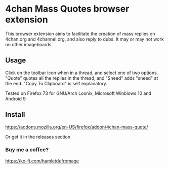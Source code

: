 # 4chan Mass Quotes browser extension

This browser extension aims to facilitate the creation of mass replies on 4chan.org and 4channel.org, and also reply to dubs. It may or may not work on other imageboards.

## Usage

Click on the toolbar icon when in a thread, and select one of two options. "Quote" quotes all the replies in the thread, and "Sneed" adds "sneed" at the end. "Copy To Clipboard" is self explanatory.

Tested on Firefox 73 for GNU/Arch Loonix, Microsoft Winblows 10 and Android 9

## Install
https://addons.mozilla.org/en-US/firefox/addon/4chan-mass-quote/

Or get it in the releases section

### Buy me a coffee?

https://ko-fi.com/hamletdufromage